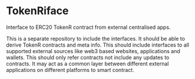 # TokenRiface
Interface to ERC20 TokenR contract from external centralised apps.

This is a separate repository to include the interfaces. It should be able to derive TokenR contracts and meta info. This should include interfaces to all supported external sources like web3 based websites, applications and wallets. This should only refer contracts not include any updates to contracts. It may act as a common layer between different external applications on different platforms to smart contract.
